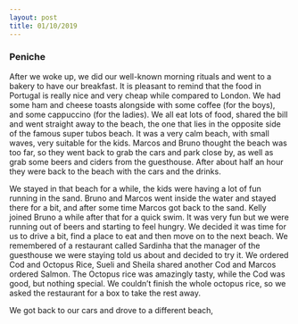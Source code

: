 ```yaml
---
layout: post
title: 01/10/2019
---
```


### Peniche

After we woke up, we did our well-known morning rituals and went to a bakery to have our breakfast. It is pleasant to remind that the food in Portugal is really nice and very cheap while compared to London. We had some ham and cheese toasts alongside with some coffee (for the boys), and some cappuccino (for the ladies). We all eat lots of food, shared the bill and went straight away to the beach, the one that lies in the opposite side of the famous super tubos beach. It was a very calm beach, with small waves, very suitable for the kids. Marcos and Bruno thought the beach was too far, so they went back to grab the cars and park close by, as well as grab some beers and ciders from the guesthouse. After about half an hour they were back to the beach with the cars and the drinks.

We stayed in that beach for a while, the kids were having a lot of fun running in the sand. Bruno and Marcos went inside the water and stayed there for a bit, and after some time Marcos got back to the sand. Kelly joined Bruno a while after that for a quick swim. It was very fun but we were running out of beers and starting to feel hungry. We decided it was time for us to drive a bit, find a place to eat and then move on to the next beach. We remembered of a restaurant called Sardinha that the manager of the guesthouse we were staying told us about and decided to try it. We ordered Cod and Octopus Rice, Sueli and Sheila shared another Cod and Marcos ordered Salmon. The Octopus rice was amazingly tasty, while the Cod was good, but nothing special. We couldn’t finish the whole octopus rice, so we asked the restaurant for a box to take the rest away.

We got back to our cars and drove to a different beach, 
